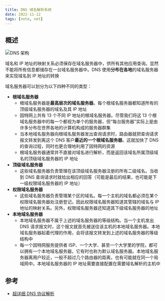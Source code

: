 ```yaml
---
title: DNS 域名解析系统
date: 2022-11-12
tags: [note, net]
---
```


## 概述

![DNS 架构](/blog/cs/DNS_0.png)

域名和 IP 地址的映射关系必须保存在域名服务器中，供所有其他应用查询。显然不能将所有信息都储存在一台域名服务器中。DNS 使用**分布在各地**的域名服务器来实现域名到 IP 地址的转换

域名服务器可以划分为以下四种不同的类型：

- **根域名服务器**
  - 根域名服务器是**最高层次的域名服务器**。每个根域名服务器都知道所有的顶级域名服务器的域名及其 IP 地址
  - 因特网上共有 13 个不同 IP 地址的根域名服务器。尽管我们将这 13 个根域名服务器中的每一个都视为单个的服务器，但“每台服务器”实际上是由许多分布在世界各地的计算机构成的服务器群集
  - 当本地域名服务器向根域名服务器发出查询请求时，路由器就把查询请求报文转发到离这个 DNS 客户**最近的一个根域名服务器**。这就加快了 DNS 的查询过程，同时也更合理地利用了因特网的资源
  - 根域名服务器通常并不直接对域名进行解析，而是返回该域名所属顶级域名的顶级域名服务器的 IP 地址
- **顶级域名服务器**
  - 这些域名服务器负责管理在该顶级域名服务器注册的所有二级域名。当收到 DNS 查询请求时就给出相应的回答（可能是最后的结果，也可能是下一级权限域名服务器的 IP 地址）
- **权限域名服务器**
  - 这些域名服务器负责管理某个区的域名。每一个主机的域名都必须在某个权限域名服务器处注册登记。因此权限域名服务器知道其管辖的域名与 IP 地址的映射关系。另外，权限域名服务器还知道其下级域名服务器的地址
- **本地域名服务器**
  - 本地域名服务器不属于上述的域名服务器的等级结构。当一个主机发出 DNS 请求报文时，这个报文就首先被送往该主机的本地域名服务器。本地域名服务器起着代理的作用，会将该报文转发到上述的域名服务器的等级结构中
  - 每一个因特网服务提供者 ISP、一个大学、甚至一个大学里的学院，都可以拥有一个本地域名服务器，它有时也称为默认域名服务器。本地域名服务器离用户较近，一般不超过几个路由器的距离，也有可能就在同一个局域网中。本地域名服务器的 IP 地址需要直接配置在需要域名解析的主机中

## 参考

- [超详细 DNS 协议解析](https://cswiki.top/pages/29c2aa)
